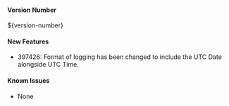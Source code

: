 #### Version Number
${version-number}

#### New Features
- 397426: Format of logging has been changed to include the UTC Date alongside UTC Time.

#### Known Issues
- None
